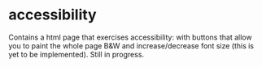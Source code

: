 # accessibility

Contains a html page that exercises accessibility: with buttons that allow you to paint the whole page B&W and increase/decrease font size (this is yet to be implemented). 
Still in progress.
